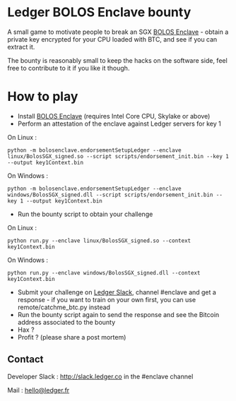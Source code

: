 # Ledger BOLOS Enclave bounty

A small game to motivate people to break an SGX [BOLOS Enclave](https://github.com/ledgerhq/bolos-enclave) - obtain a private key encrypted for your CPU loaded with BTC, and see if you can extract it.

The bounty is reasonably small to keep the hacks on the software side, feel free to contribute to it if you like it though.

# How to play 

 * Install [BOLOS Enclave](https://github.com/ledgerhq/bolos-enclave) (requires Intel Core CPU, Skylake or above)
 * Perform an attestation of the enclave against Ledger servers for key 1

On Linux :

```
python -m bolosenclave.endorsementSetupLedger --enclave linux/BolosSGX_signed.so --script scripts/endorsement_init.bin --key 1 --output key1Context.bin
```

On Windows :

```
python -m bolosenclave.endorsementSetupLedger --enclave windows/BolosSGX_signed.dll --script scripts/endorsement_init.bin --key 1 --output key1Context.bin
```
  * Run the bounty script to obtain your challenge

On Linux :

```
python run.py --enclave linux/BolosSGX_signed.so --context key1Context.bin
```

On Windows :

```
python run.py --enclave windows/BolosSGX_signed.dll --context key1Context.bin
```

  * Submit your challenge on [Ledger Slack](http://slack.ledger.co), channel #enclave and get a response - if you want to train on your own first, you can use remote/catchme_btc.py instead
  * Run the bounty script again to send the response and see the Bitcoin address associated to the bounty
  * Hax ?
  * Profit ? (please share a post mortem)  

## Contact

Developer Slack : http://slack.ledger.co in the #enclave channel

Mail : hello@ledger.fr
